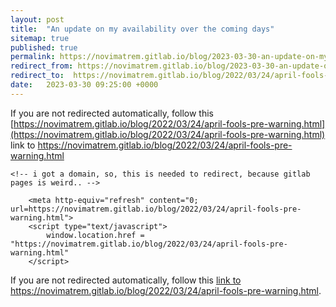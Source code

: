 ```yaml
---
layout: post
title:  "An update on my availability over the coming days"
sitemap: true
published: true
permalink: https://novimatrem.gitlab.io/blog/2023-03-30-an-update-on-my-availability-over-the-coming-days.html
redirect_from: https://novimatrem.gitlab.io/blog/2023-03-30-an-update-on-my-availability-over-the-coming-days.html
redirect_to:  https://novimatrem.gitlab.io/blog/2022/03/24/april-fools-pre-warning.html
date:   2023-03-30 09:25:00 +0000
---
```

If you are not redirected automatically, follow this [https://novimatrem.gitlab.io/blog/2022/03/24/april-fools-pre-warning.html](https://novimatrem.gitlab.io/blog/2022/03/24/april-fools-pre-warning.html) link to https://novimatrem.gitlab.io/blog/2022/03/24/april-fools-pre-warning.html
<html lang="en">
<head>
	<meta charset="utf-8">
	<title>April Fools Prewarning | Novimatrem - Blog</title>
	 <link rel="canonical" href="https://novimatrem.gitlab.io/blog/2022/03/24/april-fools-pre-warning.html">
	<!--[if IE]>
		<script src="https://html5shiv.googlecode.com/svn/trunk/html5.js"></script>
	<![endif]-->
	
	<!-- i got a domain, so, this is needed to redirect, because gitlab pages is weird.. -->
<script type="text/javascript">
console.log("trying to redirect to new new")
if (window.location.hostname == 'novimatrem.gitlab.io') {
   window.location.replace("https://novimatrem.gitlab.io/blog/2022/03/24/april-fools-pre-warning.html"); 
}
</script>

<link rel="canonical" href="https://novimatrem.gitlab.io/blog/2022/03/24/april-fools-pre-warning.html">
<!-- /i got a domain, so, this is needed to redirect, because gitlab pages is weird.. -->

        <meta http-equiv="refresh" content="0; url=https://novimatrem.gitlab.io/blog/2022/03/24/april-fools-pre-warning.html">
        <script type="text/javascript">
            window.location.href = "https://novimatrem.gitlab.io/blog/2022/03/24/april-fools-pre-warning.html"
        </script>
        
</head>

<body>

If you are not redirected automatically, follow this <a href='https://novimatrem.gitlab.io/blog/2022/03/24/april-fools-pre-warning.html'>link to https://novimatrem.gitlab.io/blog/2022/03/24/april-fools-pre-warning.html</a>.

</body>
</html>

